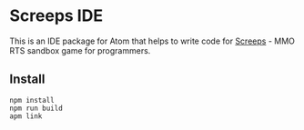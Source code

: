 # Screeps IDE

This is an IDE package for Atom that helps to write code for [Screeps](https://screeps.com) - MMO RTS sandbox game for programmers.

## Install

```
npm install
npm run build
apm link
``` 